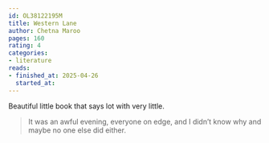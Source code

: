 ```yaml
---
id: OL38122195M
title: Western Lane
author: Chetna Maroo
pages: 160
rating: 4
categories:
- literature
reads:
- finished_at: 2025-04-26
  started_at:
---
```


Beautiful little book that says lot with very little.

> It was an awful evening, everyone on edge, and I didn’t know why and maybe no one else did either.